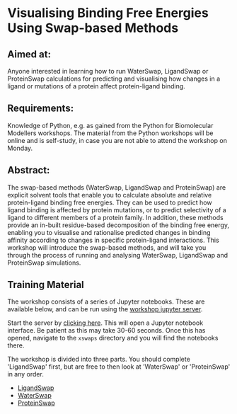 # Visualising Binding Free Energies Using Swap-based Methods

## Aimed at: 
Anyone interested in learning how to run WaterSwap, LigandSwap or ProteinSwap 
calculations for predicting and visualising how changes in a ligand or mutations 
of a protein affect protein-ligand binding.

## Requirements: 
Knowledge of Python, e.g. as gained from the 
Python for Biomolecular Modellers workshops. The material from the Python 
workshops will be online and is self-study, in case you are not able to 
attend the workshop on Monday.

## Abstract: 
The swap-based methods (WaterSwap, LigandSwap and ProteinSwap) are explicit 
solvent tools that enable you to calculate absolute and relative 
protein-ligand binding free energies. They can be used to predict how 
ligand binding is affected by protein mutations, or to predict selectivity 
of a ligand to different members of a protein family. In addition, these methods 
provide an in-built residue-based decomposition of the binding free energy, 
enabling you to visualise and rationalise predicted changes in binding 
affinity according to changes in specific protein-ligand interactions. 
This workshop will introduce the swap-based methods, and will take you 
through the process of running and analysing WaterSwap, LigandSwap 
and ProteinSwap simulations.

## Training Material

The workshop consists of a series of Jupyter notebooks. These are available
below, and can be run using the 
[workshop jupyter server](https://workshop.biosimspace.org/hub/tmplogin).

Start the server by [clicking here](https://workshop.biosimspace.org/hub/tmplogin).
This will open a Jupyter notebook interface. Be patient as this may take 30-60 seconds.
Once this has opened, navigate to the `xswaps` directory and you will find the
notebooks there.

The workshop is divided into three parts. You should complete 'LigandSwap' first, 
but are free to then look at 'WaterSwap' or 'ProteinSwap' in any order.

* [LigandSwap](ligandswap/README.md)
* [WaterSwap](waterswap/README.md)
* [ProteinSwap](proteinswap/README.md)
